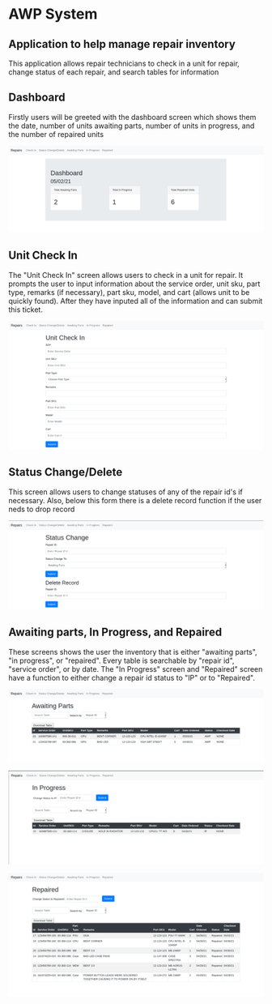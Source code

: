 # AWP System
## Application to help manage repair inventory

This application allows repair technicians to check in a unit for repair, change status of each repair, and search tables for information

## Dashboard

Firstly users will be greeted with the dashboard screen which shows them the date, number of units awaiting parts, number of units in progress, and the number of repaired units

![dashboard.png](https://github.com/anguyenrgb/AWP-System/blob/6369bcfe335df7dcd34a86200522ce2768729683/AWP%20Screenshot/dashboard.png)

## Unit Check In

The "Unit Check In" screen allows users to check in a unit for repair. It prompts the user to input information about the service order, unit sku, part type, remarks (if necessary), part sku, model, and cart (allows unit to be quickly found). After they have inputed all of the information and can submit this ticket.

![checkin.png](https://github.com/anguyenrgb/AWP-System/blob/6369bcfe335df7dcd34a86200522ce2768729683/AWP%20Screenshot/checkin.png)

## Status Change/Delete

This screen allows users to change statuses of any of the repair id's if necessary. Also, below this form there is a delete record function if the user neds to drop record

![status.png](https://github.com/anguyenrgb/AWP-System/blob/6369bcfe335df7dcd34a86200522ce2768729683/AWP%20Screenshot/status.png)

## Awaiting parts, In Progress, and Repaired
These screens shows the user the inventory that is either "awaiting parts", "in progress", or "repaired". Every table is searchable by "repair id", "service order", or by date. The "In Progress" screen and "Repaired" screen have a function to either change a repair id status to "IP" or to "Repaired".

![awp.png](https://github.com/anguyenrgb/AWP-System/blob/6369bcfe335df7dcd34a86200522ce2768729683/AWP%20Screenshot/awp.png)

![ip.png](https://github.com/anguyenrgb/AWP-System/blob/6369bcfe335df7dcd34a86200522ce2768729683/AWP%20Screenshot/ip.png)

![repaired.png](https://github.com/anguyenrgb/AWP-System/blob/6369bcfe335df7dcd34a86200522ce2768729683/AWP%20Screenshot/repaired.png)



